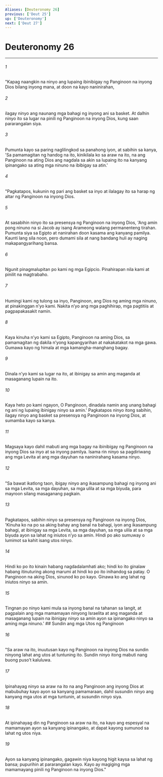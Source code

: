 ```yaml
---
Aliases: [Deuteronomy 26]
previous: ['Deut 25']
up: ['Deuteronomy']
next: ['Deut 27']
---
```

# Deuteronomy 26

***






















###### 1 










"Kapag naangkin na ninyo ang lupaing ibinibigay ng Panginoon na inyong Dios bilang inyong mana, at doon na kayo naninirahan, 





















###### 2 










ilagay ninyo ang naunang mga bahagi ng inyong ani sa basket. At dalhin ninyo ito sa lugar na pinili ng Panginoon na inyong Dios, kung saan pararangalan siya. 





















###### 3 










Pumunta kayo sa paring naglilingkod sa panahong iyon, at sabihin sa kanya, 'Sa pamamagitan ng handog na ito, kinikilala ko sa araw na ito, na ang Panginoon na ating Dios ang nagdala sa akin sa lupaing ito na kanyang ipinangako sa ating mga ninuno na ibibigay sa atin.' 





















###### 4 










"Pagkatapos, kukunin ng pari ang basket sa inyo at ilalagay ito sa harap ng altar ng Panginoon na inyong Dios. 





















###### 5 










At sasabihin ninyo ito sa presensya ng Panginoon na inyong Dios, 'Ang amin pong ninuno na si Jacob ay isang Arameong walang permanenteng tirahan. Pumunta siya sa Egipto at nanirahan doon kasama ang kanyang pamilya. Kaunti lang sila noon, pero dumami sila at nang bandang huli ay naging makapangyarihang bansa. 





















###### 6 










Ngunit pinagmalupitan po kami ng mga Egipcio. Pinahirapan nila kami at pinilit na magtrabaho. 





















###### 7 










Humingi kami ng tulong sa inyo, Panginoon, ang Dios ng aming mga ninuno, at pinakinggan nʼyo kami. Nakita nʼyo ang mga paghihirap, mga pagtitiis at pagpapakasakit namin. 





















###### 8 










Kaya kinuha nʼyo kami sa Egipto, Panginoon na aming Dios, sa pamamagitan ng dakila nʼyong kapangyarihan at nakakatakot na mga gawa. Gumawa kayo ng himala at mga kamangha-manghang bagay. 





















###### 9 










Dinala nʼyo kami sa lugar na ito, at ibinigay sa amin ang maganda at masaganang lupain na ito. 





















###### 10 










Kaya heto po kami ngayon, O Panginoon, dinadala namin ang unang bahagi ng ani ng lupaing ibinigay ninyo sa amin.' Pagkatapos ninyo itong sabihin, ilagay ninyo ang basket sa presensya ng Panginoon na inyong Dios, at sumamba kayo sa kanya. 





















###### 11 










Magsaya kayo dahil mabuti ang mga bagay na ibinibigay ng Panginoon na inyong Dios sa inyo at sa inyong pamilya. Isama rin ninyo sa pagdiriwang ang mga Levita at ang mga dayuhan na naninirahang kasama ninyo. 





















###### 12 










"Sa bawat ikatlong taon, ibigay ninyo ang ikasampung bahagi ng inyong ani sa mga Levita, sa mga dayuhan, sa mga ulila at sa mga biyuda, para mayroon silang masaganang pagkain. 





















###### 13 










Pagkatapos, sabihin ninyo sa presensya ng Panginoon na inyong Dios, 'Kinuha ko na po sa aking bahay ang banal na bahagi, iyon ang ikasampung bahagi, at ibinigay sa mga Levita, sa mga dayuhan, sa mga ulila at sa mga biyuda ayon sa lahat ng iniutos nʼyo sa amin. Hindi po ako sumuway o lumimot sa kahit isang utos ninyo. 





















###### 14 










Hindi ko po ito kinain habang nagdadalamhati ako; hindi ko ito ginalaw habang itinuturing akong marumi at hindi ko po ito inihandog sa patay. O Panginoon na aking Dios, sinunod ko po kayo. Ginawa ko ang lahat ng iniutos ninyo sa amin. 





















###### 15 










Tingnan po ninyo kami mula sa inyong banal na tahanan sa langit, at pagpalain ang mga mamamayan ninyong Israelita at ang maganda at masaganang lupain na ibinigay ninyo sa amin ayon sa ipinangako ninyo sa aming mga ninuno.' ## Sundin ang mga Utos ng Panginoon 





















###### 16 










"Sa araw na ito, inuutusan kayo ng Panginoon na inyong Dios na sundin ninyong lahat ang utos at tuntuning ito. Sundin ninyo itong mabuti nang buong pusoʼt kaluluwa. 





















###### 17 










Ipinahayag ninyo sa araw na ito na ang Panginoon ang inyong Dios at mabubuhay kayo ayon sa kanyang pamamaraan, dahil susundin ninyo ang kanyang mga utos at mga tuntunin, at susundin ninyo siya. 





















###### 18 










At ipinahayag din ng Panginoon sa araw na ito, na kayo ang espesyal na mamamayan ayon sa kanyang ipinangako, at dapat kayong sumunod sa lahat ng utos niya. 





















###### 19 










Ayon sa kanyang ipinangako, gagawin niya kayong higit kaysa sa lahat ng bansa; pupurihin at pararangalan kayo. Kayo ay magiging mga mamamayang pinili ng Panginoon na inyong Dios."
